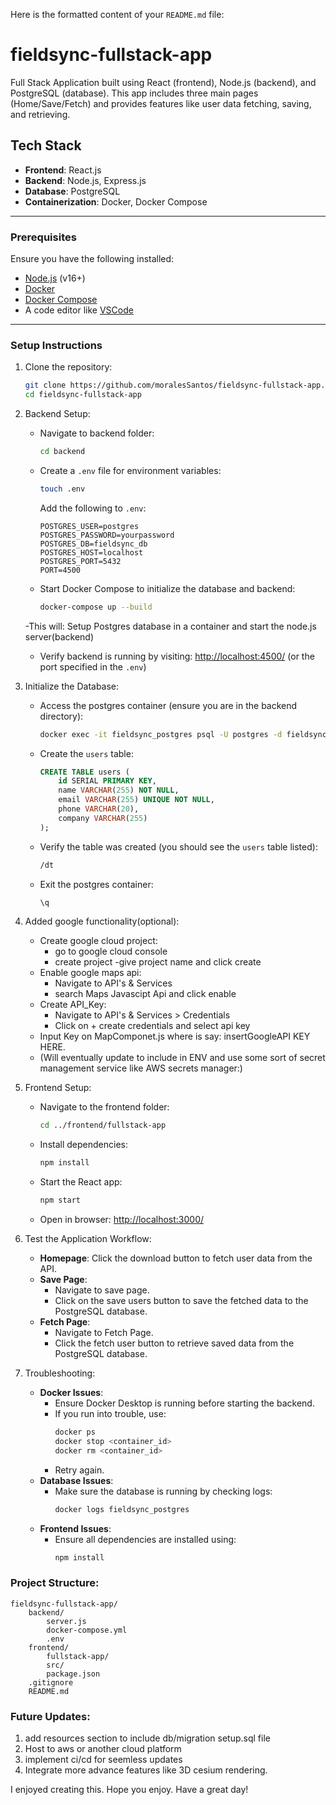 Here is the formatted content of your `README.md` file: 

# fieldsync-fullstack-app

Full Stack Application built using React (frontend), Node.js (backend), and PostgreSQL (database). This app includes three main pages (Home/Save/Fetch) and provides features like user data fetching, saving, and retrieving.

## **Tech Stack**
- **Frontend**: React.js
- **Backend**: Node.js, Express.js
- **Database**: PostgreSQL
- **Containerization**: Docker, Docker Compose

---

### Prerequisites
Ensure you have the following installed:
- [Node.js](https://nodejs.org/) (v16+)
- [Docker](https://www.docker.com/)
- [Docker Compose](https://docs.docker.com/compose/)
- A code editor like [VSCode](https://code.visualstudio.com/)

---

### Setup Instructions

1. Clone the repository:
   ```sh
   git clone https://github.com/moralesSantos/fieldsync-fullstack-app.git
   cd fieldsync-fullstack-app
   ```

2. Backend Setup:
    - Navigate to backend folder:
      ```sh
      cd backend
      ```
    - Create a `.env` file for environment variables:
      ```sh
      touch .env
      ```
      Add the following to `.env`:
      ```env
      POSTGRES_USER=postgres
      POSTGRES_PASSWORD=yourpassword
      POSTGRES_DB=fieldsync_db
      POSTGRES_HOST=localhost
      POSTGRES_PORT=5432
      PORT=4500
      ```
    - Start Docker Compose to initialize the database and backend:
      ```sh
      docker-compose up --build
      ```
    -This will: Setup Postgres database in a container and start the node.js server(backend)
    - Verify backend is running by visiting:
      [http://localhost:4500/](http://localhost:4500/) (or the port specified in the `.env`)

3. Initialize the Database:
    - Access the postgres container (ensure you are in the backend directory):
      ```sh
      docker exec -it fieldsync_postgres psql -U postgres -d fieldsync_db
      ```
    - Create the `users` table:
      ```sql
      CREATE TABLE users (
          id SERIAL PRIMARY KEY,
          name VARCHAR(255) NOT NULL,
          email VARCHAR(255) UNIQUE NOT NULL,
          phone VARCHAR(20),
          company VARCHAR(255)
      );
      ```
    - Verify the table was created (you should see the `users` table listed):
      ```sh
      /dt
      ```
    - Exit the postgres container:
      ```sh
      \q
      ```
4. Added google functionality(optional):
    - Create google cloud project: 
      - go to google cloud console
      - create project
      -give project name and click create
    - Enable google maps api: 
      - Navigate to API's & Services 
      - search Maps Javascipt Api and click enable
    - Create API_Key: 
      - Navigate to API's & Services > Credentials
      - Click on + create credentials and select api key
    - Input Key on MapComponet.js where is say: insertGoogleAPI KEY HERE.
    - (Will eventually update to include in ENV and use some sort of secret management service like AWS secrets manager:)


5. Frontend Setup:
    - Navigate to the frontend folder:
      ```sh
      cd ../frontend/fullstack-app
      ```
    - Install dependencies:
      ```sh
      npm install
      ```
    - Start the React app:
      ```sh
      npm start
      ```
    - Open in browser:
      [http://localhost:3000/](http://localhost:3000/)

6. Test the Application Workflow:
    - **Homepage**: Click the download button to fetch user data from the API.
    - **Save Page**:
      - Navigate to save page.
      - Click on the save users button to save the fetched data to the PostgreSQL database.
    - **Fetch Page**:
      - Navigate to Fetch Page.
      - Click the fetch user button to retrieve saved data from the PostgreSQL database.

7. Troubleshooting:
    - **Docker Issues**:
      - Ensure Docker Desktop is running before starting the backend.
      - If you run into trouble, use:
        ```sh
        docker ps
        docker stop <container_id>
        docker rm <container_id>
        ```
      - Retry again.
    - **Database Issues**:
      - Make sure the database is running by checking logs:
        ```sh
        docker logs fieldsync_postgres
        ```
    - **Frontend Issues**:
      - Ensure all dependencies are installed using:
        ```sh
        npm install
        ```

### Project Structure:
```
fieldsync-fullstack-app/
    backend/
        server.js 
        docker-compose.yml 
        .env 
    frontend/
        fullstack-app/
        src/
        package.json
    .gitignore
    README.md 
```

### Future Updates:
   1. add resources section to include db/migration setup.sql file
   2. Host to aws or another cloud platform
   3. implement ci/cd for seemless updates
   4. Integrate more advance features like 3D cesium rendering. 

I enjoyed creating this. Hope you enjoy. Have a great day! 
   

